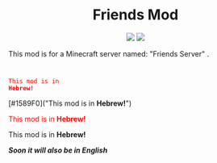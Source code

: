 <h1 align="center">Friends Mod</h1>
<p align="center">
<a href="https://modrinth.com/project/friends-mod"><img src="https://img.shields.io/modrinth/dt/friends-mod?logo=modrinth&label=&suffix=%20&style=flat&color=242629&labelColor=5ca424&logoColor=1c1c1c"></a>
<a href="https://discord.gg/ZHdwc7up5p"><img src="https://img.shields.io/discord/1257376580544761886?color=0098DB&label=Discord&logo=discord&logoColor=0098DB"></a>

This mod is for a Minecraft server named: "Friends Server" .
#

<code style="color : red">This mod is in **Hebrew!**</code>

[#1589F0]("This mod is in **Hebrew!**")

<a style="color:red;">This mod is in **Hebrew!**</a>

This mod is in **Hebrew!**

**_Soon it will also be in English_**
